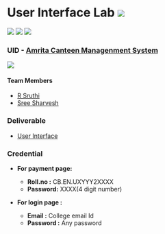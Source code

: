 # User Interface Lab ![](https://img.shields.io/badge/-Live-brightgreen)
![](https://img.shields.io/badge/Batch-22CYS-lightgreen) ![](https://img.shields.io/badge/UG-blue) ![](https://img.shields.io/badge/Subject-UID-blue)

### UID - [Amrita Canteen Managenment System](https://amrita-tifac-cyber-blockchain.github.io/20CYS202-User_Interface_Design/Assignments/CB.EN.U4CYS22051/ui/)
![](https://img.shields.io/badge/Template-Partial-silver)

#### Team Members
- [R Sruthi](https://github.com/R-Sruthi)
- [Sree Sharvesh](https://github.com/Sharvesh27)

### Deliverable 
- [User Interface](ui/)

### Credential
- **For payment page:**
  - **Roll.no :** CB.EN.UXYYY2XXXX
  - **Password:** XXXX(4 digit number)

- **For login page :**
  - **Email :** College email Id
  - **Password :** Any password
